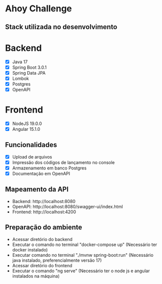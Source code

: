 # Ahoy Challenge

## Stack utilizada no desenvolvimento

# Backend
- [x] Java 17
- [x] Spring Boot 3.0.1
- [x] Spring Data JPA
- [x] Lombok
- [x] Postgres
- [x] OpenAPI
 
# Frontend
- [x] NodeJS 19.0.0
- [x] Angular 15.1.0

## Funcionalidades
- [x] Upload de arquivos
- [x] Impressão dos códigos de lançamento no console
- [x] Armazenamento em banco Postgres
- [x] Documentação em OpenAPI

## Mapeamento da API
- Backend: http://localhost:8080
- OpenAPI: http://localhost:8080/swagger-ui/index.html
- Frontend: http://localhost:4200

## Preparação do ambiente
- Acessar diretório do backend
- Executar o comando no terminal "docker-compose up" (Necessário ter docker instalado)
- Executar comando no terminal "./mvnw spring-boot:run" (Necessário java instalado, preferencialmente versão 17)
- Acessar diretório do frontend
- Executar o comando "ng serve" (Necessário ter o node js e angular instalados na máquina)